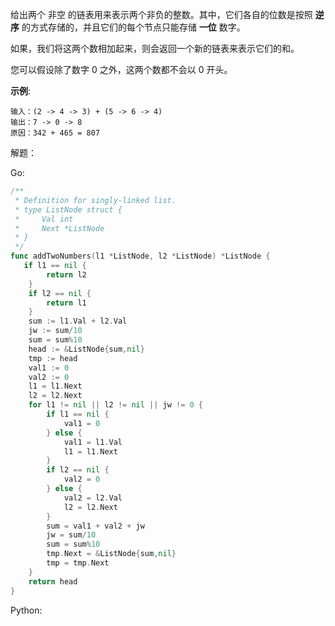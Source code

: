 给出两个 非空 的链表用来表示两个非负的整数。其中，它们各自的位数是按照 **逆序** 的方式存储的，并且它们的每个节点只能存储 **一位** 数字。

如果，我们将这两个数相加起来，则会返回一个新的链表来表示它们的和。

您可以假设除了数字 0 之外，这两个数都不会以 0 开头。

**示例**:

```
输入：(2 -> 4 -> 3) + (5 -> 6 -> 4)
输出：7 -> 0 -> 8
原因：342 + 465 = 807
```



解题：

Go:

```go
/**
 * Definition for singly-linked list.
 * type ListNode struct {
 *     Val int
 *     Next *ListNode
 * }
 */
func addTwoNumbers(l1 *ListNode, l2 *ListNode) *ListNode {
   if l1 == nil {
        return l2
    }
    if l2 == nil {
        return l1
    }
    sum := l1.Val + l2.Val
    jw := sum/10
    sum = sum%10
    head := &ListNode{sum,nil}
    tmp := head
    val1 := 0
    val2 := 0
    l1 = l1.Next
    l2 = l2.Next
    for l1 != nil || l2 != nil || jw != 0 {
        if l1 == nil {
            val1 = 0
        } else {
            val1 = l1.Val
            l1 = l1.Next
        }
        if l2 == nil {
            val2 = 0
        } else {
            val2 = l2.Val
            l2 = l2.Next
        }
        sum = val1 + val2 + jw
        jw = sum/10
        sum = sum%10
        tmp.Next = &ListNode{sum,nil}
        tmp = tmp.Next
    }
    return head
}
```



Python:

```python

```

